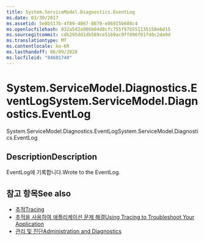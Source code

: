 ```yaml
---
title: System.ServiceModel.Diagnostics.EventLog
ms.date: 03/30/2017
ms.assetid: 5e8b517b-4f89-4067-8070-e86915b608c4
ms.openlocfilehash: 032a5d2a906b04d8cfc755f97b551135158e6d15
ms.sourcegitcommit: cdb295dd1db589ce5169ac9ff096f01fd0c2da9d
ms.translationtype: MT
ms.contentlocale: ko-KR
ms.lasthandoff: 06/09/2020
ms.locfileid: "84601740"
---
```

# <a name="systemservicemodeldiagnosticseventlog"></a><span data-ttu-id="0f273-102">System.ServiceModel.Diagnostics.EventLog</span><span class="sxs-lookup"><span data-stu-id="0f273-102">System.ServiceModel.Diagnostics.EventLog</span></span>
<span data-ttu-id="0f273-103">System.ServiceModel.Diagnostics.EventLog</span><span class="sxs-lookup"><span data-stu-id="0f273-103">System.ServiceModel.Diagnostics.EventLog</span></span>  
  
## <a name="description"></a><span data-ttu-id="0f273-104">Description</span><span class="sxs-lookup"><span data-stu-id="0f273-104">Description</span></span>  
 <span data-ttu-id="0f273-105">EventLog에 기록합니다.</span><span class="sxs-lookup"><span data-stu-id="0f273-105">Wrote to the EventLog.</span></span>  
  
## <a name="see-also"></a><span data-ttu-id="0f273-106">참고 항목</span><span class="sxs-lookup"><span data-stu-id="0f273-106">See also</span></span>

- [<span data-ttu-id="0f273-107">추적</span><span class="sxs-lookup"><span data-stu-id="0f273-107">Tracing</span></span>](index.md)
- [<span data-ttu-id="0f273-108">추적을 사용하여 애플리케이션 문제 해결</span><span class="sxs-lookup"><span data-stu-id="0f273-108">Using Tracing to Troubleshoot Your Application</span></span>](using-tracing-to-troubleshoot-your-application.md)
- [<span data-ttu-id="0f273-109">관리 및 진단</span><span class="sxs-lookup"><span data-stu-id="0f273-109">Administration and Diagnostics</span></span>](../index.md)
